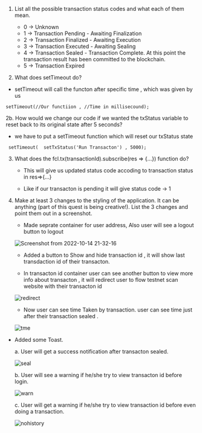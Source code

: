 1. List all the possible transaction status codes and what each of them mean.

   - 0  ->	Unknown
   - 1	 ->	Transaction Pending - Awaiting Finalization
   - 2	 ->	Transaction Finalized - Awaiting Execution
   - 3	 ->	Transaction Executed - Awaiting Sealing
   - 4	 ->	Transaction Sealed - Transaction Complete. At this point the transaction result has been committed to the blockchain.
   - 5	 ->	Transaction Expired


2. What does setTimeout do? 

  - setTimeout will call the functon after specific time , which was given by us

   ```
   setTimeout(//Our functiion , //Time in millisecound);
   ```

2b. How would we change our code if we wanted the txStatus variable to reset back to its original state after 5 seconds?

   - we have to put a setTimeout function which will reset our  txStatus state 

   ```
    setTimeout(  setTxStatus('Run Transacton') , 5000);
   ```
 
 3. What does the fcl.tx(transactionId).subscribe(res => {...}) function do?

    - This will give us updated status code accoding to transaction status in res=>{...}

    - Like if our transacton is pending it will give status code -> 1



4. Make at least 3 changes to the styling of the application. It can be anything (part of this quest is being creative!). List the 3 changes and point      them out in a screenshot.

   - Made seprate container for user address, Also user will see a logout button to logout

    ![Screenshot from 2022-10-14 21-32-16](https://user-images.githubusercontent.com/107798155/195975551-81d26547-0623-4b6b-ae4e-31751e826e73.png)
   
   
   
   -  Added a button to Show and hide transaction id , it will show last transdaction id of their transacton.
    
   -  In transacton id container user can see another button to view more info about transacton , it will redirect user to flow testnet scan website 
     with their transacton id 

    ![redirect](https://user-images.githubusercontent.com/107798155/195975588-bce3d80c-bd96-48bd-bb0a-9f3a8ff89e9a.png)
   
   
    - Now user can see time Taken by  transaction. user can see time just after their transaction sealed .
   
    ![tme](https://user-images.githubusercontent.com/107798155/195976350-aed09e86-752e-409d-9cb0-24df51a7a7da.png)
   
   
   
   
 - Added some Toast.
   
   a. User will get a success notification after transacton sealed.
      
     ![seal](https://user-images.githubusercontent.com/107798155/195975594-ed8135b9-ae12-41c4-bda2-4507c3d340f6.png)
   
   
   b. User will see a warning if he/she try to view transacton id before login.
      
      ![warn](https://user-images.githubusercontent.com/107798155/195976696-4f0bebc2-4723-45ff-aabd-870dee036a5f.png)
   
   c. User will get a warning if he/she try to view transaction id before even doing a transaction.
   
      ![nohistory](https://user-images.githubusercontent.com/107798155/195976716-2b26dc15-ff9b-48e0-bbd7-5d7209a856bd.png)
   
 

   

  

